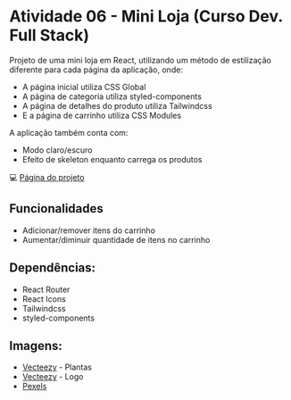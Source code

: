 # Atividade 06 - Mini Loja (Curso Dev. Full Stack)
Projeto de uma mini loja em React, utilizando um método de estilização diferente para cada página da aplicação, onde:
- A página inicial utiliza CSS Global
- A página de categoria utiliza styled-components
- A página de detalhes do produto utiliza Tailwindcss
- E a página de carrinho utiliza CSS Modules

A aplicação também conta com:
- Modo claro/escuro
- Efeito de skeleton enquanto carrega os produtos

💻 [Página do projeto](https://biancassantos.github.io/mini-loja)

## Funcionalidades
- Adicionar/remover itens do carrinho
- Aumentar/diminuir quantidade de itens no carrinho

## Dependências:
- React Router
- React Icons
- Tailwindcss
- styled-components

## Imagens:
- [Vecteezy](https://www.vecteezy.com/free-png/plants) - Plantas
- [Vecteezy](https://www.vecteezy.com/png/60515890-green-branch-tree-nature-element) - Logo
- [Pexels](https://www.pexels.com/photo/potted-plants-on-a-shelf-2977272/)